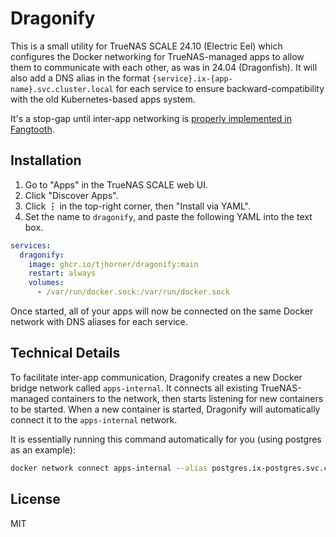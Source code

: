 # Dragonify

This is a small utility for TrueNAS SCALE 24.10 (Electric Eel) which configures the Docker networking for TrueNAS-managed apps to allow them to communicate with each other, as was in 24.04 (Dragonfish). It will also add a DNS alias in the format `{service}.ix-{app-name}.svc.cluster.local` for each service to ensure backward-compatibility with the old Kubernetes-based apps system.

It's a stop-gap until inter-app networking is [properly implemented in Fangtooth](https://forums.truenas.com/t/inter-app-communication-in-24-10-electric-eel/22054).

## Installation

1. Go to "Apps" in the TrueNAS SCALE web UI.
2. Click "Discover Apps".
3. Click **⋮** in the top-right corner, then "Install via YAML".
4. Set the name to `dragonify`, and paste the following YAML into the text box.

```yaml
services:
  dragonify:
    image: ghcr.io/tjhorner/dragonify:main
    restart: always
    volumes:
      - /var/run/docker.sock:/var/run/docker.sock
```

Once started, all of your apps will now be connected on the same Docker network with DNS aliases for each service.

## Technical Details

To facilitate inter-app communication, Dragonify creates a new Docker bridge network called `apps-internal`. It connects all existing TrueNAS-managed containers to the network, then starts listening for new containers to be started. When a new container is started, Dragonify will automatically connect it to the `apps-internal` network.

It is essentially running this command automatically for you (using postgres as an example):

```sh
docker network connect apps-internal --alias postgres.ix-postgres.svc.cluster.local ix-postgres-postgres-1
```

## License

MIT
